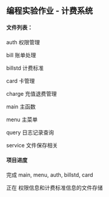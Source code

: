 ## 编程实验作业 - 计费系统

#### 文件列表：

auth 权限管理

bill 账单处理

billstd 计费标准

card 卡管理

charge 充值退费管理

main 主函数

menu 主菜单

query 日志记录查询

service 文件保存相关

#### 项目进度

完成 main, menu, auth, billstd, card

正在 权限信息和计费标准信息的文件存储
